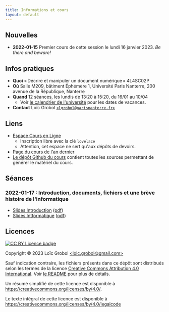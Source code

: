 ```yaml
---
title: Informations et cours
layout: default
---
```


[comment]: <> "LTeX: language=fr"

## Nouvelles

- **2022-01-15** Premier cours de cette session le lundi 16 janvier 2023. *Be there and beware!*

## Infos pratiques

- **Quoi** « Décrire et manipuler un document numérique » 4L4SC02P
- **Où** Salle M209, bâtiment Éphémère 1, Université Paris Nanterre, 200 avenue de la République,
  Nanterre
- **Quand** 12 séances, les lundis de 13:20 à 15:20, du 16/01 au 10/04
  - Voir [le calendrier de
    l'université](https://etudiants.parisnanterre.fr/calendrier-universitaire/calendrier-universitaire-2022-2023)
    pour les dates de vacances.
- **Contact** Loïc Grobol [`<lgrobol@parisnanterre.fr>`](mailto:lgrobol@parisnanterre.fr)

## Liens

- [Espace Cours en Ligne](https://coursenligne.parisnanterre.fr/course/view.php?id=7431)
  - Inscription libre avec la clé `lovelace`
  - Attention, cet espace ne sert qu'aux dépôts de devoirs.
- [Page du cours de l'an dernier]({{site.url}}{{site.baseurl}}/2022)
- [Le dépôt Github du cours](https://github.com/LoicGrobol/document-numerique/) contient toutes
  les sources permettant de générer le matériel du cours.


## Séances

### 2022-01-17 : Introduction, documents, fichiers et une brève histoire de l'informatique

- [Slides Introduction]({{site.url}}{{site.baseurl}}/html_slides/introduction-slides.html)
  ([pdf](html_slides/introduction-slides.pdf))
- [Slides Intformatique]({{site.url}}{{site.baseurl}}/html_slides/informatique-slides.html)
  ([pdf](html_slides/informatique-slides.pdf))
  
## Licences

[![CC BY Licence
badge](https://i.creativecommons.org/l/by/4.0/88x31.png)](http://creativecommons.org/licenses/by/4.0/)

Copyright © 2023 Loïc Grobol [\<loic.grobol@gmail.com\>](mailto:loic.grobol@gmail.com)

Sauf indication contraire, les fichiers présents dans ce dépôt sont distribués selon les termes de
la licence [Creative Commons Attribution 4.0
International](https://creativecommons.org/licenses/by/4.0/). Voir [le README](README.md#Licences)
pour plus de détails.

 Un résumé simplifié de cette licence est disponible à
 <https://creativecommons.org/licenses/by/4.0/>.

 Le texte intégral de cette licence est disponible à
 <https://creativecommons.org/licenses/by/4.0/legalcode>
